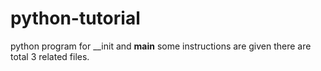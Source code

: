 # python-tutorial
python program 
for __init and __main__
some instructions are given
there are total 3 related files.

